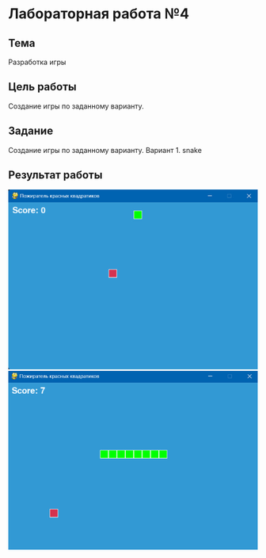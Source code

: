 # Лабораторная работа №4 #

## Тема ##

Разработка игры

## Цель работы ##

Создание игры по заданному варианту.

## Задание ##

Создание игры по заданному варианту.
Вариант 1. snake

## Результат работы ##

![начало увлекательной игры](.\images\snake1.jpg)
![конец увлекательной игры](.\images\snake2.jpg)


